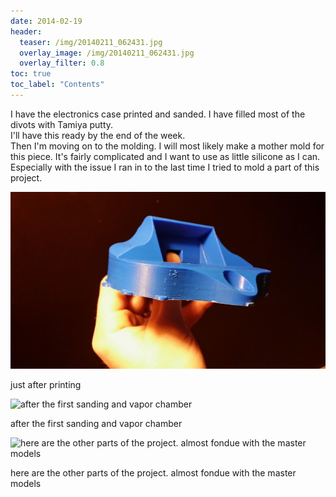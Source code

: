 ```yaml
---
date: 2014-02-19
header:
  teaser: /img/20140211_062431.jpg
  overlay_image: /img/20140211_062431.jpg
  overlay_filter: 0.8
toc: true
toc_label: "Contents"
--- 
```


I have the electronics case printed and sanded. I have filled most of the
divots with Tamiya putty.  
I'll have this ready by the end of the week.  
Then I'm moving on to the molding. I will most likely make a mother mold for
this piece. It's fairly complicated and I want to use as little silicone as I
can. Especially with the issue I ran in to the last time I tried to mold a
part of this project.

![just after printing](/img/20140211_062431.jpg)

just after printing

![after the first sanding and vapor
chamber](/img/20140215_074823.jpg)

after the first sanding and vapor chamber

![here are the other parts of the project. almost fondue with the master
models](/img/20140216_132556.jpg)

here are the other parts of the project. almost fondue with the master models

